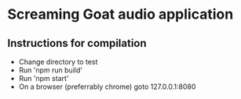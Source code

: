 # Screaming Goat audio application

## Instructions for compilation

* Change directory to test
* Run 'npm run build'
* Run 'npm start'
* On a browser (preferrably chrome) goto 127.0.0.1:8080
